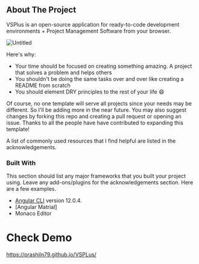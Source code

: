
<!-- ABOUT THE PROJECT -->
## About The Project

VSPlus is an open-source application for ready-to-code development environments + Project Management Software from your browser.

![Untitled](https://user-images.githubusercontent.com/22612608/123532195-d52b9900-d728-11eb-8a0a-2b89406b23b1.png)


Here's why:
* Your time should be focused on creating something amazing. A project that solves a problem and helps others
* You shouldn't be doing the same tasks over and over like creating a README from scratch
* You should element DRY principles to the rest of your life :smile:

Of course, no one template will serve all projects since your needs may be different. So I'll be adding more in the near future. You may also suggest changes by forking this repo and creating a pull request or opening an issue. Thanks to all the people have have contributed to expanding this template!

A list of commonly used resources that I find helpful are listed in the acknowledgements.

### Built With

This section should list any major frameworks that you built your project using. Leave any add-ons/plugins for the acknowledgements section. Here are a few examples.
* [Angular CLI](https://github.com/angular/angular-cli) version 12.0.4.
* [Angular Matrial]
* Monaco Editor



<h1>Check Demo</h1>

https://prashiln79.github.io/VSPLus/
